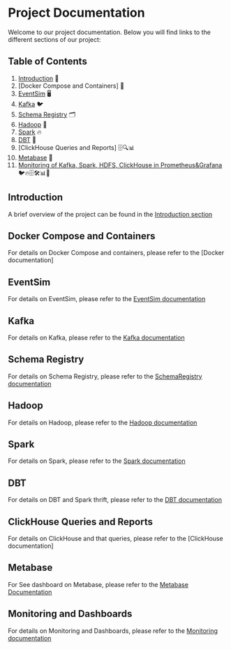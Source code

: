 # Project Documentation
Welcome to our project documentation. Below you will find links to the different sections of our project:

## Table of Contents
1. [Introduction](docs/Introduction.md) 👋
2. [Docker Compose and Containers] 🐳
3. [EventSim](docs/eventsim_data_generation.md) 🖥
4. [Kafka](docs/kafka_eventsim_integration.md) 🐦
5. [Schema Registry](docs/schema_registry_guide.md) 🗂️
6. [Hadoop](docs/hadoop_hdfs.md) 🐘
7. [Spark](docs/apache_spark.md) 🔥
8. [DBT](docs/dbt_spark_connection.md) 🔄
9. [ClickHouse Queries and Reports] 🗄️🔍📊
10. [Metabase](docs/Metabase.md) 💼
11. [Monitoring of Kafka, Spark, HDFS, ClickHouse in Prometheus&Grafana](docs/monitoring_system.md) 🐦🔥🗄🛠️📊🚦

## Introduction
A brief overview of the project can be found in the [Introduction section](docs/Introduction.md)

## Docker Compose and Containers
For details on Docker Compose and containers, please refer to the [Docker documentation]

## EventSim
For details on EventSim, please refer to the [EventSim documentation](docs/eventsim_data_generation.md)

## Kafka
For details on Kafka, please refer to the [Kafka documentation](docs/kafka_eventsim_integration.md)

## Schema Registry 
For details on Schema Registry, please refer to the [SchemaRegistry documentation](docs/schema_registry_guide.md)

## Hadoop
For details on Hadoop, please refer to the [Hadoop documentation](docs/hadoop_hdfs.md)

## Spark
For details on Spark, please refer to the [Spark documentation](docs/apache_spark.md)

## DBT
For details on DBT and Spark thrift, please refer to the [DBT documentation](docs/dbt_spark_connection.md)

## ClickHouse Queries and Reports
For details on ClickHouse and that queries, please refer to the [ClickHouse documentation]

## Metabase
For See dashboard on Metabase, please refer to the [Metabase Documentation](docs/Metabase.md)

## Monitoring and Dashboards
For details on Monitoring and Dashboards, please refer to the [Monitoring documentation](docs/monitoring_system.md)